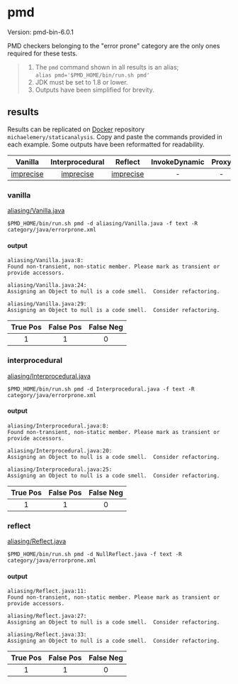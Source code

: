# pmd

Version: pmd-bin-6.0.1

PMD checkers belonging to the "error prone" category are the only ones required for these tests.

> 1. The `pmd` command shown in all results is an alias; <br>
> `alias pmd='$PMD_HOME/bin/run.sh pmd'`
> 2. JDK must be set to 1.8 or lower.
> 3. Outputs have been simplified for brevity.

## results

Results can be replicated on [Docker](https://docs.docker.com/docker-hub/) repository `michaelemery/staticanalysis`. Copy and paste the commands provided in each example. Some outputs have been reformatted for readability.

| Vanilla | Interprocedural | Reflect | InvokeDynamic | Proxy |
| :---: | :---: | :---: | :---: | :---: |
| [imprecise](https://github.com/michaelemery/staticanalysis/blob/master/checker/aliasing/pmd.md#vanilla) | [imprecise](https://github.com/michaelemery/staticanalysis/blob/master/checker/aliasing/pmd.md#interprocedural) |[imprecise](https://github.com/michaelemery/staticanalysis/blob/master/checker/aliasing/pmd.md#reflect) | - | - |

### vanilla

[aliasing/Vanilla.java](https://github.com/michaelemery/staticanalysis/blob/master/checker/aliasing/Vanilla.java)

```
$PMD_HOME/bin/run.sh pmd -d aliasing/Vanilla.java -f text -R category/java/errorprone.xml
```

#### output
```
aliasing/Vanilla.java:8:  
Found non-transient, non-static member. Please mark as transient or provide accessors.

aliasing/Vanilla.java:24:  
Assigning an Object to null is a code smell.  Consider refactoring.

aliasing/Vanilla.java:29:  
Assigning an Object to null is a code smell.  Consider refactoring.
```

| True Pos | False Pos | False Neg |
| :---: | :---: | :---: |
| 1 | 1 | 0 |

### interprocedural

[aliasing/Interprocedural.java](https://github.com/michaelemery/staticanalysis/blob/master/checker/aliasing/Interprocedural.java)

```
$PMD_HOME/bin/run.sh pmd -d Interprocedural.java -f text -R category/java/errorprone.xml
```

#### output
```
aliasing/Interprocedural.java:8:   
Found non-transient, non-static member. Please mark as transient or provide accessors.

aliasing/Interprocedural.java:20:  
Assigning an Object to null is a code smell.  Consider refactoring.

aliasing/Interprocedural.java:25:  
Assigning an Object to null is a code smell.  Consider refactoring.
```

| True Pos | False Pos | False Neg |
| :---: | :---: | :---: |
| 1 | 1 | 0 |

### reflect

[aliasing/Reflect.java](https://github.com/michaelemery/staticanalysis/blob/master/checker/aliasing/Reflect.java)

```
$PMD_HOME/bin/run.sh pmd -d NullReflect.java -f text -R category/java/errorprone.xml
```

#### output
```
aliasing/Reflect.java:11:   
Found non-transient, non-static member. Please mark as transient or provide accessors.

aliasing/Reflect.java:27:   
Assigning an Object to null is a code smell.  Consider refactoring.

aliasing/Reflect.java:33:   
Assigning an Object to null is a code smell.  Consider refactoring.
```

| True Pos | False Pos | False Neg |
| :---: | :---: | :---: |
| 1 | 1 | 0 |
